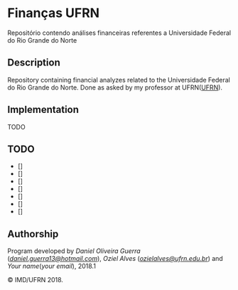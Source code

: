 # Finanças UFRN
Repositório contendo análises financeiras referentes a Universidade Federal do Rio Grande do Norte

## Description
Repository containing financial analyzes related to the Universidade Federal do Rio Grande do Norte. Done as asked by my professor at UFRN([UFRN](www.ufrn.br)).

## Implementation
TODO

## TODO

- [] 
- [] 
- [] 
- [] 
- [] 
- [] 
- [] 

## Authorship

Program developed by _Daniel Oliveira Guerra_ (*daniel.guerra13@hotmail.com*),  _Oziel Alves_ (*ozielalves@ufrn.edu.br*) and _Your name_(*your email*), 2018.1

&copy; IMD/UFRN 2018.

